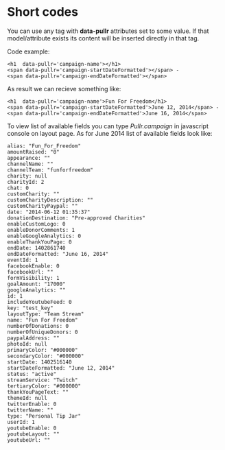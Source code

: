 Short codes
=========

You can use any tag with **data-pullr** attributes set to some value. If that model/attribute exists its content will be inserted directly in that tag. 

Code example:
```
<h1  data-pullr='campaign-name'></h1>
<span data-pullr='campaign-startDateFormatted'></span> -
<span data-pullr='campaign-endDateFormatted'></span>
```

As result we can recieve something like:

```
<h1  data-pullr='campaign-name'>Fun For Freedom</h1>
<span data-pullr='campaign-startDateFormatted'>June 12, 2014</span> -
<span data-pullr='campaign-endDateFormatted'>June 16, 2014</span>

```

To view list of available fields you can type *Pullr.campaign* in javascript console on layout page. 
As for June 2014 list of available fields look like:

```
alias: "Fun_For_Freedom"
amountRaised: "0"
appearance: ""
channelName: ""
channelTeam: "funforfreedom"
charity: null
charityId: 2
chat: 0
customCharity: ""
customCharityDescription: ""
customCharityPaypal: ""
date: "2014-06-12 01:35:37"
donationDestination: "Pre-approved Charities"
enableCustomLogo: 0
enableDonorComments: 1
enableGoogleAnalytics: 0
enableThankYouPage: 0
endDate: 1402861740
endDateFormatted: "June 16, 2014"
eventId: 1
facebookEnable: 0
facebookUrl: ""
formVisibility: 1
goalAmount: "17000"
googleAnalytics: ""
id: 1
includeYoutubeFeed: 0
key: "test_key"
layoutType: "Team Stream"
name: "Fun For Freedom"
numberOfDonations: 0
numberOfUniqueDonors: 0
paypalAddress: ""
photoId: null
primaryColor: "#000000"
secondaryColor: "#000000"
startDate: 1402516140
startDateFormatted: "June 12, 2014"
status: "active"
streamService: "Twitch"
tertiaryColor: "#000000"
thankYouPageText: ""
themeId: null
twitterEnable: 0
twitterName: ""
type: "Personal Tip Jar"
userId: 1
youtubeEnable: 0
youtubeLayout: ""
youtubeUrl: ""
```
